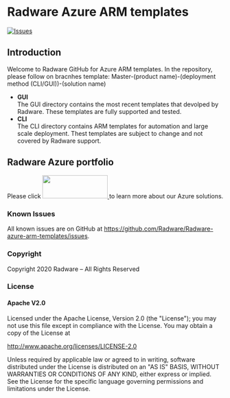 # Radware Azure ARM templates

[![Issues](https://img.shields.io/github/issues/Radware/Radware-azure-arm-templates)](https://github.com/radware/Radware-azure-arm-templates/issues)

## Introduction
Welcome to Radware GitHub for Azure ARM templates.
In the repository, please follow on bracnhes template:
Master-(product name)-(deployment method (CLI/GUI))-(solution name)
  
  - **GUI**<br>
  The GUI directory contains the most recent templates that devolped by Radware.
  These templates are fully supported and tested.
   - **CLI**<br>
   The CLI directory contains ARM templates for automation and large scale deployment.
   Thest templates are subject to change and not covered by Radware support.

## Radware Azure portfolio


Please click <a href="https://www.radware.com/resources/microsoft-azure">  <img src="https://www.radware.com/RadwareNext/images/logo.svg/"  width="151.4" height="54.4"> </a> to learn more about our Azure solutions.


### Known Issues
All known issues are on GitHub at https://github.com/Radware/Radware-azure-arm-templates/issues.


### Copyright

Copyright 2020 Radware – All Rights Reserved

### License

#### Apache V2.0

Licensed under the Apache License, Version 2.0 (the "License"); you may not use
this file except in compliance with the License. You may obtain a copy of the
License at

http://www.apache.org/licenses/LICENSE-2.0

Unless required by applicable law or agreed to in writing, software
distributed under the License is distributed on an "AS IS" BASIS,
WITHOUT WARRANTIES OR CONDITIONS OF ANY KIND, either express or implied.
See the License for the specific language governing permissions and limitations
under the License.
